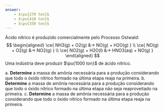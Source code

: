 ```yaml
---
answer:
    - $\pu{270 ton}$
    - $\pu{410 ton}$
    - $\pu{350 ton}$
---
```


Ácido nítrico é produzido comercialmente pelo Processo Ostwald:
$$
\begin{aligned}
    \ce{ NH3(g) + O2(g) &-> NO(g) + H2O(g) } \\
    \ce{ NO(g) + O2(g) &-> NO2(g) } \\
    \ce{ NO2(g) + H2O(l) &-> HNO3(aq) + NO(g) }
\end{aligned}
$$
Uma indústria deve produzir $\pu{1000 ton}$ de ácido nítrico.

a. **Determine** a massa de amônia necessária para a produção considerando que todo o óxido nítrico formado na última etapa reaja na primeira.
b. **Determine** a massa de amônia necessária para a produção considerando que todo o óxido nítrico formado na última etapa não seja reaproveitado na primeira.
c. **Determine** a massa de amônia necessária para a produção considerando que todo o óxido nítrico formado na última etapa reaja na primeira.
